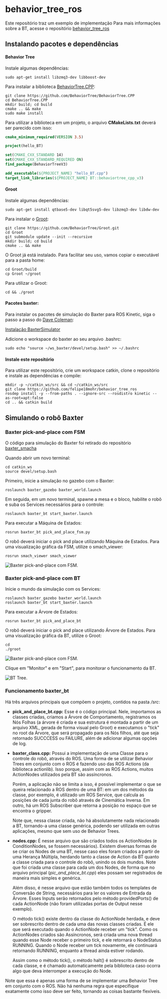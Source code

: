 # behavior_tree_ros

Este repositório traz um exemplo de implementação
Para mais informações sobre a BT, acesse o repositório [behavior_tree_ros](https://github.com/felipe18mohr/behavior_tree_ros)
## Instalando pacotes e dependências
#### Behavior Tree
Instale algumas dependências:
``` 
sudo apt-get install libzmq3-dev libboost-dev
```
Para instalar a biblioteca [BehaviorTree.CPP](https://github.com/BehaviorTree/BehaviorTree.CPP):
```
git clone https://github.com/BehaviorTree/BehaviorTree.CPP
cd BehaviorTree.CPP
mkdir build; cd build
cmake .. && make
sudo make install
```

Para utilizar a biblioteca em um projeto, o arquivo **CMakeLists.txt** deverá ser parecido com isso:
```cmake
cmake_minimum_required(VERSION 3.5)

project(hello_BT)

set(CMAKE_CXX_STANDARD 14)
set(CMAKE_CXX_STANDARD_REQUIRED ON)
find_package(BehaviorTreeV3)

add_executable(${PROJECT_NAME} "hello_BT.cpp")
target_link_libraries(${PROJECT_NAME} BT::behaviortree_cpp_v3)
```

#### Groot
Instale algumas dependências:
```
sudo apt-get install qtbase5-dev libqt5svg5-dev libzmq3-dev libdw-dev
```
Para instalar o [Groot](https://github.com/BehaviorTree/Groot):

```
git clone https://github.com/BehaviorTree/Groot.git
cd Groot
git submodule update --init --recursive
mkdir build; cd build
cmake .. && make
```
O Groot já está instalado. Para facilitar seu uso, vamos copiar o executável para a pasta home:
```
cd Groot/build
cp Groot ~/groot
```
Para utilizar o Groot:
```
cd && ./groot
```

#### Pacotes baxter:
Para instalar os pacotes de simulação do Baxter para ROS Kinetic, siga o passo a passo do [Dave Coleman](https://github.com/davetcoleman):

[Instalação BaxterSimulator](https://hub.docker.com/r/davetcoleman/baxter_simulator)

Adicione o workspace do baxter ao seu arquivo .bashrc:
```
sudo echo "source ~/ws_baxter/devel/setup.bash" >> ~/.bashrc
```

#### Instale este repositório
Para utilizar este repositório, crie um workspace catkin, clone o repositório e instale as dependências e compile:
``` 
mkdir -p ~/catkin_ws/src && cd ~/catkin_ws/src
git clone https://github.com/felipe18mohr/behavior_tree_ros
rosdep install -y --from-paths . --ignore-src --rosdistro kinetic --as-root=apt:false
cd .. && catkin build

```

## Simulando o robô Baxter
### Baxter pick-and-place com FSM

O código para simulação do Baxter foi retirado do repositório [baxter_smacha](https://github.com/abr-ijs/baxter_smacha)

Quando abrir um novo terminal:
```
cd catkin_ws
source devel/setup.bash
```
Primeiro, inicie a simulação no gazebo com o Baxter:
```
roslaunch baxter_gazebo baxter_world.launch
```
Em seguida, em um novo terminal, spawne a mesa e o bloco, habilite o robô e suba os Services necessários 
para o controle:
```
roslaunch baxter_bt start_baxter.launch
```
Para executar a Máquina de Estados:
```
rosrun baxter_bt pick_and_place_fsm.py
```
O robô deverá iniciar o pick and place utilizando Máquina de Estados. Para uma visualização gráfica da FSM, utilize o smach_viewer:
```
rosrun smach_viewer smach_viewer
```
![Baxter pick-and-place com FSM.](/img/baxter_fsm.jpeg "Baxter pick-and-place com FSM.")


### Baxter pick-and-place com BT
Inicie o mundo da simulação com os Services:
```
roslaunch baxter_gazebo baxter_world.launch
roslaunch baxter_bt start_baxter.launch
```
Para executar a Árvore de Estados:
```
rosrun baxter_bt pick_and_place_bt
```
O robô deverá iniciar o pick and place utilizando Árvore de Estados. Para uma visualização gráfica da BT, utilize o Groot:
```
cd
./groot
```
![Baxter pick-and-place com FSM.](/img/groot.jpeg "Baxter pick-and-place com FSM.")

Clique em "Monitor" e em "Start", para monitorar o funcionamento da BT.

![BT Tree.](/img/baxter_tree.jpeg "BT Tree.")


### Funcionamento baxter_bt

Há três arquivos principais que compõem o projeto, contidos na pasta */src*:

- **pick_and_place_bt.cpp:** Esse é o código principal. Nele, importamos as classes criadas, criamos a Árvore de Comportamento, registramos os Nós Folhas (a árvore é criada e sua estrutura é montada a partir de um arquivo XML, gerada de forma visual pelo Groot) e executamos o "tick" no root da Árvore, que será propagado para os Nós filhos, até que seja retornado SUCCCESS ou FAILURE, além de adicionar algumas opções de log.
  
- **baxter_class.cpp:** Possui a implementação de uma Classe para o controle do robô, através do ROS. Uma forma de se utilizar Behavior Trees em conjunto com o ROS é fazendo uso das  ROS Actions (da biblioteca actionlib). Isso porque, assim com as ROS Actions, muitos ActionNodes utilizados pela BT são assíncronos. 
  
  Porém, a aplicação não se limita a isso, é possível implementar o que se queira relacionado a ROS dentro de uma BT: em um dos métodos da classe, por exemplo, é utilizado um ROS Service, que calcula as posições de cada junta do robô através de Cinemática Inversa. Em outro, há um ROS Subscriber que retorna a posição no espaço que se encontra o gripper. 
  
  Note que, nessa classe criada, não há absolutamente nada relacionado a BT, tornando-a uma classe genérica, podendo ser utilizada em outras aplicações, mesmo que sem uso de Behavior Trees.
  
- **nodes.cpp:** É nesse arquivo que são criados todos os ActionNodes (e ConditionNodes, se fossem necessários). Existem diversas formas de se criar os Nodes de uma BT, nesse caso eles foram criados a partir de uma Herança Múltipla, herdando tanto a classe de Action da BT quanto a classe criada para o controle do robô, unindo os dois mundos. Note que foi criada uma classe para cada um dos Nodes, de forma que no arquivo principal (*pic_and_place_bt.cpp*) eles possam ser registrados de maneira mais simples e genérica.

  Além disso, é nesse arquivo que estão também todos os templates de Conversão de String, necessários para ler os valores de Entrada da Árvore. Esses Inputs serão retornados pelo método providedPorts() de cada ActionNode (não foram utilizadas portas de Output nesse exemplo).

  O método tick() existe dentro da classe do ActionNode herdada, e deve ser sobrescrito dentro de cada uma das novas classes criadas. É ele que será executado quando o ActionNode receber um "tick". Como os ActionNodes criados são Assíncronos, será criada uma nova thread quando esse Node receber o primeiro tick, e ele retornará o NodeStatus RUNNING. Quando o Node receber um tick novamente, ele continuará retornando RUNNING, enquanto a thread ainda estiver rodando. 

  Assim como o método tick(), o método halt() é sobrescrito dentro de cada classe, e é chamado automaticamente pela biblioteca caso ocorra algo que deva interromper a execução do Node.

Note que essa é apenas uma forma de se implementar uma Behavior Tree em conjunto com o ROS. Não há nenhuma regra que especifique exatamente como isso deve ser feito, tornando as coisas bastante flexíveis.
